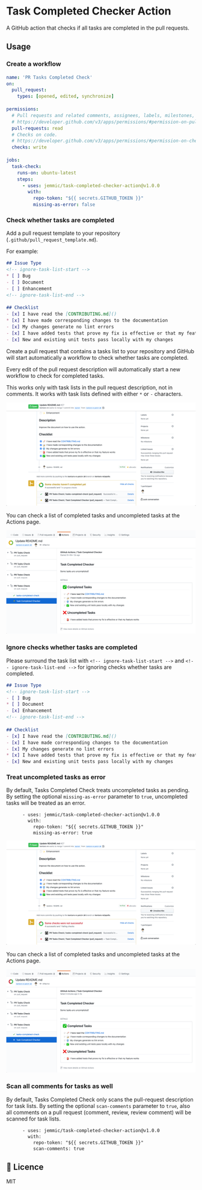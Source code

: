 # Task Completed Checker Action
A GitHub action that checks if all tasks are completed in the pull requests.

## Usage

### Create a workflow
```yml
name: 'PR Tasks Completed Check'
on:
  pull_request:
    types: [opened, edited, synchronize]

permissions:
  # Pull requests and related comments, assignees, labels, milestones, and merges.
  # https://developer.github.com/v3/apps/permissions/#permission-on-pull-requests
  pull-requests: read
  # Checks on code.
  # https://developer.github.com/v3/apps/permissions/#permission-on-checks
  checks: write

jobs:
  task-check:
    runs-on: ubuntu-latest
    steps:
      - uses: jemmic/task-completed-checker-action@v1.0.0
        with:
          repo-token: "${{ secrets.GITHUB_TOKEN }}"
          missing-as-error: false
```

### Check whether tasks are completed
Add a pull request template to your repository (`.github/pull_request_template.md`).

For example: 
```markdown
## Issue Type
<!-- ignore-task-list-start -->
* [ ] Bug
- [ ] Document
- [ ] Enhancement
<!-- ignore-task-list-end -->

## Checklist
- [x] I have read the [CONTRIBUTING.md]()
* [x] I have made corresponding changes to the documentation
- [x] My changes generate no lint errors
- [x] I have added tests that prove my fix is effective or that my feature works
- [x] New and existing unit tests pass locally with my changes
```

Create a pull request that contains a tasks list to your repository and GitHub will start automatically a workflow to check whether tasks are completed.

Every edit of the pull request description will automatically start a new workflow to check for completed tasks.

This works only with task lists in the pull request description, not in comments.
It works with task lists defined with either `*` or `-` characters.

![Check whether tasks are completed](check_result.png)

You can check a list of completed tasks and uncompleted tasks at the Actions page.

![Check a list of completed/uncompleted tasks](actions_console.png)

### Ignore checks whether tasks are completed
Please surround the task list with `<!-- ignore-task-list-start -->` and `<!-- ignore-task-list-end -->` for ignoring checks whether tasks are completed.

```markdown
## Issue Type
<!-- ignore-task-list-start -->
- [ ] Bug
* [ ] Document
- [x] Enhancement
<!-- ignore-task-list-end -->

## Checklist
- [x] I have read the [CONTRIBUTING.md]()
- [x] I have made corresponding changes to the documentation
- [x] My changes generate no lint errors
* [x] I have added tests that prove my fix is effective or that my feature works
- [x] New and existing unit tests pass locally with my changes
```

### Treat uncompleted tasks as error
By default, Tasks Completed Check treats uncompleted tasks as pending.
By setting the optional `missing-as-error` parameter to `true`, uncompleted tasks will be treated as an error.
```
      - uses: jemmic/task-completed-checker-action@v1.0.0
        with:
          repo-token: "${{ secrets.GITHUB_TOKEN }}"
          missing-as-error: true
```

![Check whether tasks are completed (treated as error)](check_result_error.png)

You can check a list of completed tasks and uncompleted tasks at the Actions page.

![Check a list of completed/uncompleted tasks (treated as error)](actions_console_error.png)

### Scan all comments for tasks as well
By default, Tasks Completed Check only scans the pull-request description for task lists.
By setting the optional `scan-comments` parameter to `true`, also all comments on a pull request (comment, review, review comment) will be scanned for task lists.
```
      - uses: jemmic/task-completed-checker-action@v1.0.0
        with:
          repo-token: "${{ secrets.GITHUB_TOKEN }}"
          scan-comments: true
```

## :memo: Licence
MIT